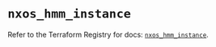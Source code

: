 # `nxos_hmm_instance`

Refer to the Terraform Registry for docs: [`nxos_hmm_instance`](https://registry.terraform.io/providers/ciscodevnet/nxos/0.5.10/docs/resources/hmm_instance).
